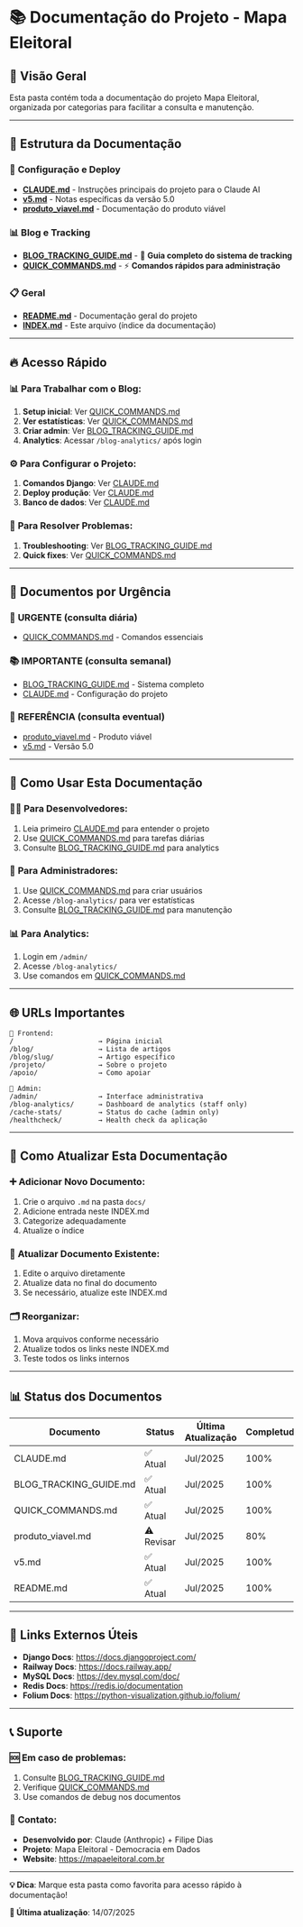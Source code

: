 # 📚 Documentação do Projeto - Mapa Eleitoral

## 🎯 **Visão Geral**

Esta pasta contém toda a documentação do projeto Mapa Eleitoral, organizada por categorias para facilitar a consulta e manutenção.

---

## 📁 **Estrutura da Documentação**

### 🚀 **Configuração e Deploy**
- **[CLAUDE.md](./CLAUDE.md)** - Instruções principais do projeto para o Claude AI
- **[v5.md](./v5.md)** - Notas específicas da versão 5.0
- **[produto_viavel.md](./produto_viavel.md)** - Documentação do produto viável

### 📊 **Blog e Tracking**
- **[BLOG_TRACKING_GUIDE.md](./BLOG_TRACKING_GUIDE.md)** - 📖 **Guia completo do sistema de tracking**
- **[QUICK_COMMANDS.md](./QUICK_COMMANDS.md)** - ⚡ **Comandos rápidos para administração**

### 📋 **Geral**
- **[README.md](./README.md)** - Documentação geral do projeto
- **[INDEX.md](./INDEX.md)** - Este arquivo (índice da documentação)

---

## 🔥 **Acesso Rápido**

### 📊 **Para Trabalhar com o Blog:**
1. **Setup inicial**: Ver [QUICK_COMMANDS.md](./QUICK_COMMANDS.md#setup-inicial)
2. **Ver estatísticas**: Ver [QUICK_COMMANDS.md](./QUICK_COMMANDS.md#verificar-estatísticas)
3. **Criar admin**: Ver [BLOG_TRACKING_GUIDE.md](./BLOG_TRACKING_GUIDE.md#sistema-de-login-e-permissões)
4. **Analytics**: Acessar `/blog-analytics/` após login

### ⚙️ **Para Configurar o Projeto:**
1. **Comandos Django**: Ver [CLAUDE.md](./CLAUDE.md#key-commands)
2. **Deploy produção**: Ver [CLAUDE.md](./CLAUDE.md#production-build)
3. **Banco de dados**: Ver [CLAUDE.md](./CLAUDE.md#database-operations)

### 🐛 **Para Resolver Problemas:**
1. **Troubleshooting**: Ver [BLOG_TRACKING_GUIDE.md](./BLOG_TRACKING_GUIDE.md#troubleshooting)
2. **Quick fixes**: Ver [QUICK_COMMANDS.md](./QUICK_COMMANDS.md#quick-fixes)

---

## 🎯 **Documentos por Urgência**

### 🚨 **URGENTE** (consulta diária)
- [QUICK_COMMANDS.md](./QUICK_COMMANDS.md) - Comandos essenciais

### 📚 **IMPORTANTE** (consulta semanal)  
- [BLOG_TRACKING_GUIDE.md](./BLOG_TRACKING_GUIDE.md) - Sistema completo
- [CLAUDE.md](./CLAUDE.md) - Configuração do projeto

### 📖 **REFERÊNCIA** (consulta eventual)
- [produto_viavel.md](./produto_viavel.md) - Produto viável
- [v5.md](./v5.md) - Versão 5.0

---

## 🔧 **Como Usar Esta Documentação**

### 👨‍💻 **Para Desenvolvedores:**
1. Leia primeiro [CLAUDE.md](./CLAUDE.md) para entender o projeto
2. Use [QUICK_COMMANDS.md](./QUICK_COMMANDS.md) para tarefas diárias
3. Consulte [BLOG_TRACKING_GUIDE.md](./BLOG_TRACKING_GUIDE.md) para analytics

### 👤 **Para Administradores:**
1. Use [QUICK_COMMANDS.md](./QUICK_COMMANDS.md) para criar usuários
2. Acesse `/blog-analytics/` para ver estatísticas
3. Consulte [BLOG_TRACKING_GUIDE.md](./BLOG_TRACKING_GUIDE.md) para manutenção

### 📊 **Para Analytics:**
1. Login em `/admin/`
2. Acesse `/blog-analytics/` 
3. Use comandos em [QUICK_COMMANDS.md](./QUICK_COMMANDS.md#verificar-estatísticas)

---

## 🌐 **URLs Importantes**

```
📱 Frontend:
/                     → Página inicial
/blog/                → Lista de artigos  
/blog/slug/           → Artigo específico
/projeto/             → Sobre o projeto
/apoio/               → Como apoiar

🔧 Admin:
/admin/               → Interface administrativa
/blog-analytics/      → Dashboard de analytics (staff only)
/cache-stats/         → Status do cache (admin only)
/healthcheck/         → Health check da aplicação
```

---

## 📝 **Como Atualizar Esta Documentação**

### ➕ **Adicionar Novo Documento:**
1. Crie o arquivo `.md` na pasta `docs/`
2. Adicione entrada neste INDEX.md
3. Categorize adequadamente
4. Atualize o índice

### 🔄 **Atualizar Documento Existente:**
1. Edite o arquivo diretamente
2. Atualize data no final do documento
3. Se necessário, atualize este INDEX.md

### 🗂️ **Reorganizar:**
1. Mova arquivos conforme necessário
2. Atualize todos os links neste INDEX.md
3. Teste todos os links internos

---

## 📊 **Status dos Documentos**

| Documento | Status | Última Atualização | Completude |
|-----------|--------|-------------------|------------|
| CLAUDE.md | ✅ Atual | Jul/2025 | 100% |
| BLOG_TRACKING_GUIDE.md | ✅ Atual | Jul/2025 | 100% |
| QUICK_COMMANDS.md | ✅ Atual | Jul/2025 | 100% |
| produto_viavel.md | ⚠️ Revisar | Jul/2025 | 80% |
| v5.md | ✅ Atual | Jul/2025 | 100% |
| README.md | ✅ Atual | Jul/2025 | 100% |

---

## 🔗 **Links Externos Úteis**

- **Django Docs**: https://docs.djangoproject.com/
- **Railway Docs**: https://docs.railway.app/
- **MySQL Docs**: https://dev.mysql.com/doc/
- **Redis Docs**: https://redis.io/documentation
- **Folium Docs**: https://python-visualization.github.io/folium/

---

## 📞 **Suporte**

### 🆘 **Em caso de problemas:**
1. Consulte [BLOG_TRACKING_GUIDE.md](./BLOG_TRACKING_GUIDE.md#troubleshooting)
2. Verifique [QUICK_COMMANDS.md](./QUICK_COMMANDS.md#quick-fixes)
3. Use comandos de debug nos documentos

### 📧 **Contato:**
- **Desenvolvido por**: Claude (Anthropic) + Filipe Dias
- **Projeto**: Mapa Eleitoral - Democracia em Dados
- **Website**: https://mapaeleitoral.com.br

---

**💡 Dica**: Marque esta pasta como favorita para acesso rápido à documentação!

**🔄 Última atualização**: 14/07/2025